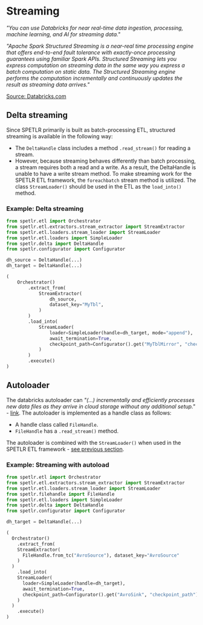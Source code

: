 # Streaming
*"You can use Databricks for near real-time data ingestion, processing, machine learning, and AI for streaming data."*

*"Apache Spark Structured Streaming is a near-real time processing engine that offers end-to-end fault tolerance with exactly-once processing guarantees using familiar Spark APIs. Structured Streaming lets you express computation on streaming data in the same way you express a batch computation on static data. The Structured Streaming engine performs the computation incrementally and continuously updates the result as streaming data arrives."*

[Source: Databricks.com](https://docs.databricks.com/structured-streaming/index.html)


## Delta streaming
Since SPETLR primarily is built as batch-processing ETL, structured streaming is available in the following way:

- The `DeltaHandle` class includes a method `.read_stream()` for reading a stream.
- However, because streaming behaves differently than batch processing, a stream requires both a read and a write. As a result, the DeltaHandle is unable to have a write stream method. To make streaming work for the SPETLR ETL framework, the `foreachbatch` stream method is utilized. The class `StreamLoader()` should be used in the ETL as the `load_into()` method. 

### Example: Delta streaming
```python
from spetlr.etl import Orchestrator
from spetlr.etl.extractors.stream_extractor import StreamExtractor
from spetlr.etl.loaders.stream_loader import StreamLoader
from spetlr.etl.loaders import SimpleLoader
from spetlr.delta import DeltaHandle
from spetlr.configurator import Configurator

dh_source = DeltaHandle(...)
dh_target = DeltaHandle(...)

(
    Orchestrator()
        .extract_from(
            StreamExtractor(
                dh_source,
                dataset_key="MyTbl",
            )
        )
        .load_into(
            StreamLoader(
                loader=SimpleLoader(handle=dh_target, mode="append"),
                await_termination=True,
                checkpoint_path=Configurator().get("MyTblMirror", "checkpoint_path"),
            )
        )
        .execute()
)

```
## Autoloader

The databricks autoloader can *"(...) incrementally and efficiently processes new data files as they arrive in cloud storage without any additional setup."* - [link](https://docs.databricks.com/ingestion/auto-loader/index.html). The autoloader is implemented as a handle class as follows:

- A handle class called `FileHandle`.
- `FileHandle` has a `.read_stream()` method.

The autoloader is combined with the `StreamLoader()` when used in the SPETLR ETL framework - [see previous section](#delta-streaming).

### Example: Streaming with autoload

```python
from spetlr.etl import Orchestrator
from spetlr.etl.extractors.stream_extractor import StreamExtractor
from spetlr.etl.loaders.stream_loader import StreamLoader
from spetlr.filehandle import FileHandle
from spetlr.etl.loaders import SimpleLoader
from spetlr.delta import DeltaHandle
from spetlr.configurator import Configurator

dh_target = DeltaHandle(...)

(
  Orchestrator()
    .extract_from(
    StreamExtractor(
      FileHandle.from_tc("AvroSource"), dataset_key="AvroSource"
    )
  )
    .load_into(
    StreamLoader(
      loader=SimpleLoader(handle=dh_target),
      await_termination=True,
      checkpoint_path=Configurator().get("AvroSink", "checkpoint_path"),
    )
  )
    .execute()
)
```
